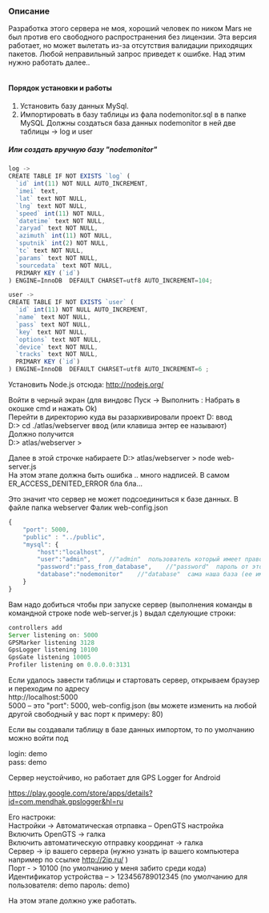 ﻿### Описание
Разработка этого сервера не моя, хороший человек по ником Mars не был против его свободного распространения без лицензии.
Эта версия работает, но может вылетать из-за отсутствия валидации приходящих пакетов. Любой неправильный запрос приведет к ошибке. Над этим нужно работать далее.. 

<img src="https://lh4.googleusercontent.com/-VGSeqHLH1pA/U61bmLLtodI/AAAAAAAAyXY/4VxkTXrWsws/w1152-h597-no/11111111.jpg" alt=""> 

#### Порядок установки и работы

1. Установить базу данных MySql. 
2. Импортировать в базу таблицы из фала nodemonitor.sql в в папке MySQL Должны создаться база данных nodemonitor в ней две таблицы -> log  и user

##### Или создать вручную базу "nodemonitor"

```js
log ->
CREATE TABLE IF NOT EXISTS `log` (
  `id` int(11) NOT NULL AUTO_INCREMENT,
  `imei` text,
  `lat` text NOT NULL,
  `lng` text NOT NULL,
  `speed` int(11) NOT NULL,
  `datetime` text NOT NULL,
  `zaryad` text NOT NULL,
  `azimuth` int(11) NOT NULL,
  `sputnik` int(2) NOT NULL,
  `tc` text NOT NULL,
  `params` text NOT NULL,
  `sourcedata` text NOT NULL,
  PRIMARY KEY (`id`)
) ENGINE=InnoDB  DEFAULT CHARSET=utf8 AUTO_INCREMENT=104;
```

```js
user ->
CREATE TABLE IF NOT EXISTS `user` (
  `id` int(11) NOT NULL AUTO_INCREMENT,
  `name` text NOT NULL,
  `pass` text NOT NULL,
  `key` text NOT NULL,
  `options` text NOT NULL,
  `device` text NOT NULL,
  `tracks` text NOT NULL,
  PRIMARY KEY (`id`)
) ENGINE=InnoDB  DEFAULT CHARSET=utf8 AUTO_INCREMENT=6 ;
```

Установить Node.js отсюда: http://nodejs.org/

Войти в черный экран (для виндовс Пуск -> Выполнить  : Набрать в окошке cmd и нажать Ok)<br>
Перейти в директорию куда вы разархивировали проект   D: ввод <br>
D:\>  cd ./atlas/webserver   ввод (или клавиша энтер ее называют)<br>
Должно получится <br>
D:\> atlas/webserver >   <br>

Далее в этой строчке набираете  D:\> atlas/webserver >   node web-server.js<br>
На этом этапе должна быть ошибка .. много надписей. В самом ER_ACCESS_DENITED_ERROR  бла бла… <br>

Это значит что сервер не может подсоединиться к базе данных. В файле папка webserver Фалик web-config.json <br>

```js
{
	"port": 5000,   
	"public" : "../public",  
	"mysql": {
		"host":"localhost",
		"user":"admin",		//"admin"  пользователь который имеет право подключиться к базе (часто это root)
		"password":"pass_from_database",	//"password"  пароль от этой базы данных. В нашем случае от базы nodemonitoring  меняете на свой
		"database":"nodemonitor"	//"database"  сама наша база (ее имя)
	}
}
````

Вам надо добиться чтобы при запуске сервер (выполнения команды в командной строке node web-server.js ) выдал сделующие строки:
```js
controllers add
Server listening on: 5000
GPSMarker listening 3128
GpsLogger listening 10100
GpsGate listening 10005
Profiler listening on 0.0.0.0:3131
```

Если удалось завести таблицы и стартовать сервер, открываем браузер и переходим по адресу<br>
http://localhost:5000<br>
5000 – это  "port": 5000,   web-config.json (вы можете изменить на любой другой свободный у вас порт к примеру: 80)

Если вы создавали таблицу в базе данных импортом, то по умолчанию можно войти под

login: demo<br>
pass:  demo

Сервер неустойчиво, но работает для GPS Logger for Android 

https://play.google.com/store/apps/details?id=com.mendhak.gpslogger&hl=ru

Его настроки:<br>
Настройки -> Автоматическая отрпавка – OpenGTS настройка<br>
Включить OpenGTS  -> галка<br>
Включить автоматическую отправку координат -> галка<br>
Сервер -> ip вашего сервера (нужно узнать ip вашего компьютера например по ссылке http://2ip.ru/ )<br>
Порт  - > 10100 (по умолчанию у меня забито среди кода)<br>
Идентификатор устройства – > 123456789012345  (по умолчанию для пользователя: demo пароль: demo)<br>

На этом этапе должно уже работать. 
